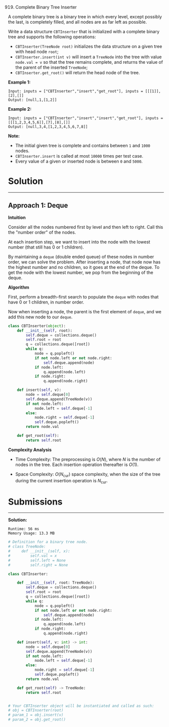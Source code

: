 919. Complete Binary Tree Inserter

A complete binary tree is a binary tree in which every level, except possibly the last, is completely filled, and all nodes are as far left as possible.

Write a data structure `CBTInserter` that is initialized with a complete binary tree and supports the following operations:

* `CBTInserter(TreeNode root)` initializes the data structure on a given tree with head node `root`;
* `CBTInserter.insert(int v)` will insert a `TreeNode` into the tree with value `node.val = v` so that the tree remains complete, and returns the value of the parent of the inserted `TreeNode`;
* `CBTInserter.get_root()` will return the head node of the tree.
 

**Example 1:**
```
Input: inputs = ["CBTInserter","insert","get_root"], inputs = [[[1]],[2],[]]
Output: [null,1,[1,2]]
```

**Example 2:**
```
Input: inputs = ["CBTInserter","insert","insert","get_root"], inputs = [[[1,2,3,4,5,6]],[7],[8],[]]
Output: [null,3,4,[1,2,3,4,5,6,7,8]]
``` 

**Note:**

* The initial given tree is complete and contains between `1` and `1000` nodes.
* `CBTInserter.insert` is called at most `10000` times per test case.
* Every value of a given or inserted node is between `0` and `5000`.

# Solution
---
## Approach 1: Deque
**Intuition**

Consider all the nodes numbered first by level and then left to right. Call this the "number order" of the nodes.

At each insertion step, we want to insert into the node with the lowest number (that still has 0 or 1 children).

By maintaining a `deque` (double ended queue) of these nodes in number order, we can solve the problem. After inserting a node, that node now has the highest number and no children, so it goes at the end of the deque. To get the node with the lowest number, we pop from the beginning of the deque.

**Algorithm**

First, perform a breadth-first search to populate the `deque` with nodes that have 0 or 1 children, in number order.

Now when inserting a node, the parent is the first element of `deque`, and we add this new node to our `deque`.

```python
class CBTInserter(object):
    def __init__(self, root):
        self.deque = collections.deque()
        self.root = root
        q = collections.deque([root])
        while q:
            node = q.popleft()
            if not node.left or not node.right:
                self.deque.append(node)
            if node.left:
                q.append(node.left)
            if node.right:
                q.append(node.right)

    def insert(self, v):
        node = self.deque[0]
        self.deque.append(TreeNode(v))
        if not node.left:
            node.left = self.deque[-1]
        else:
            node.right = self.deque[-1]
            self.deque.popleft()
        return node.val

    def get_root(self):
        return self.root
```

**Complexity Analysis**

* Time Complexity: The preprocessing is $O(N)$, where $N$ is the number of nodes in the tree. Each insertion operation thereafter is $O(1)$.

* Space Complexity: $O(N_{\text{cur}})$ space complexity, when the size of the tree during the current insertion operation is $N_{\text{cur}}$.

# Submissions
---
**Solution:**
```
Runtime: 56 ms
Memory Usage: 13.3 MB
```
```python
# Definition for a binary tree node.
# class TreeNode:
#     def __init__(self, x):
#         self.val = x
#         self.left = None
#         self.right = None

class CBTInserter:

    def __init__(self, root: TreeNode):
        self.deque = collections.deque()
        self.root = root
        q = collections.deque([root])
        while q:
            node = q.popleft()
            if not node.left or not node.right:
                self.deque.append(node)
            if node.left:
                q.append(node.left)
            if node.right:
                q.append(node.right)

    def insert(self, v: int) -> int:
        node = self.deque[0]
        self.deque.append(TreeNode(v))
        if not node.left:
            node.left = self.deque[-1]
        else:
            node.right = self.deque[-1]
            self.deque.popleft()
        return node.val

    def get_root(self) -> TreeNode:
        return self.root


# Your CBTInserter object will be instantiated and called as such:
# obj = CBTInserter(root)
# param_1 = obj.insert(v)
# param_2 = obj.get_root()
```